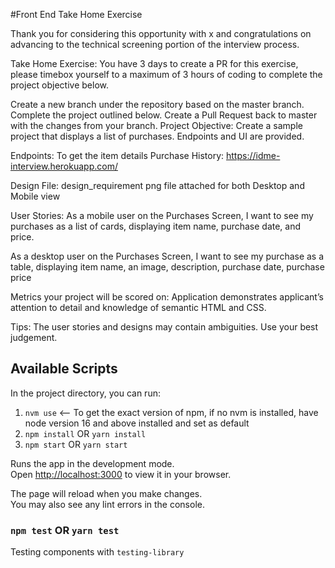 #Front End Take Home Exercise

Thank you for considering this opportunity with x and congratulations on advancing to the technical screening portion of the interview process.

Take Home Exercise:
You have 3 days to create a PR for this exercise, please timebox yourself to a maximum of 3 hours of coding to complete the project objective below.

Create a new branch under the repository based on the master branch.
Complete the project outlined below.
Create a Pull Request back to master with the changes from your branch.
Project Objective:
Create a sample project that displays a list of purchases. Endpoints and UI are provided.

Endpoints: To get the item details
Purchase History:
https://idme-interview.herokuapp.com/

Design File: design_requirement png file attached for both Desktop and Mobile view

User Stories:
As a mobile user on the Purchases Screen, I want to see my purchases as a list of cards, displaying item name, purchase date, and price.

As a desktop user on the Purchases Screen, I want to see my purchase as a table, displaying item name, an image, description, purchase date, purchase price

Metrics your project will be scored on:
Application demonstrates applicant’s attention to detail and knowledge of semantic HTML and CSS.

Tips:
The user stories and designs may contain ambiguities. Use your best judgement.

## Available Scripts

In the project directory, you can run:
1. `nvm use` <-- To get the exact version of npm, if no nvm is installed, have node version 16 and above installed and set as default
2. `npm install` OR `yarn install`
3. `npm start` OR `yarn start`

Runs the app in the development mode.\
Open [http://localhost:3000](http://localhost:3000) to view it in your browser.

The page will reload when you make changes.\
You may also see any lint errors in the console.

### `npm test` OR `yarn test`

Testing components with `testing-library`